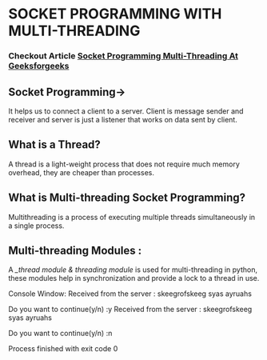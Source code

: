 
# SOCKET PROGRAMMING WITH MULTI-THREADING
### Checkout Article [Socket Programming Multi-Threading At Geeksforgeeks](http://www.geeksforgeeks.org/socket-programming-multi-threading-python/)

## Socket Programming->
It helps us to connect a client to a server. Client is message sender and receiver and server is just a listener that works on data sent by client.

## What is a Thread?
A thread is a light-weight process that does not require much memory overhead, they are cheaper than processes.

## What is Multi-threading Socket Programming?
Multithreading is a process of executing multiple threads simultaneously in a single process.

## Multi-threading Modules : 
A *_thread module & threading module* is used for multi-threading in python, these modules help in synchronization and provide a lock to a thread in use.

Console Window:
Received from the server : skeegrofskeeg syas ayruahs

Do you want to continue(y/n) :y
Received from the server : skeegrofskeeg syas ayruahs

Do you want to continue(y/n) :n

Process finished with exit code 0
